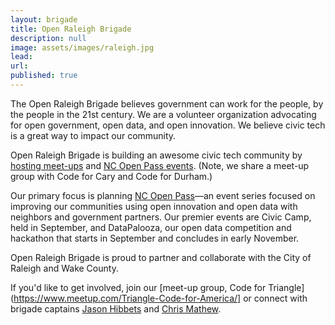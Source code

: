 ```yaml
---
layout: brigade
title: Open Raleigh Brigade
description: null
image: assets/images/raleigh.jpg
lead: 
url: 
published: true
---
```


The Open Raleigh Brigade believes government can work for the people, by the people in the 21st century. We are a volunteer organization advocating for open government, open data, and open innovation. We believe civic tech is a great way to impact our community.

Open Raleigh Brigade is building an awesome civic tech community by [hosting meet-ups](https://www.meetup.com/Triangle-Code-for-America/) and [NC Open Pass events](http://ncopenpass.com). (Note, we share a meet-up group with Code for Cary and Code for Durham.)

Our primary focus is planning [NC Open Pass](http://ncopenpass.com)&mdash;an event series focused on improving our communities using open innovation and open data with neighbors and government partners. Our premier events are Civic Camp, held in September, and DataPalooza, our open data competition and hackathon that starts in September and concludes in early November.

Open Raleigh Brigade is proud to partner and collaborate with the City of Raleigh and Wake County. 

If you'd like to get involved, join our [meet-up group, Code for Triangle](https://www.meetup.com/Triangle-Code-for-America/] or connect with brigade captains [Jason Hibbets](https://twitter.com/jhibbets) and [Chris Mathew](https://twitter.com/christhedba).



